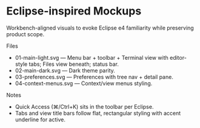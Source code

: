 # Eclipse-inspired Mockups

Workbench-aligned visuals to evoke Eclipse e4 familiarity while preserving product scope.

Files
- 01-main-light.svg — Menu bar + toolbar + Terminal view with editor-style tabs; Files view beneath; status bar.
- 02-main-dark.svg — Dark theme parity.
- 03-preferences.svg — Preferences with tree nav + detail pane.
- 04-context-menus.svg — Context/view menus styling.

Notes
- Quick Access (⌘/Ctrl+K) sits in the toolbar per Eclipse.
- Tabs and view title bars follow flat, rectangular styling with accent underline for active.
